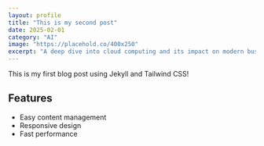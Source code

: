 ```yaml
---
layout: profile
title: "This is my second post"
date: 2025-02-01
category: "AI"
image: "https://placehold.co/400x250"
excerpt: "A deep dive into cloud computing and its impact on modern businesses."
---
```


This is my first blog post using Jekyll and Tailwind CSS!

## Features
- Easy content management
- Responsive design
- Fast performance